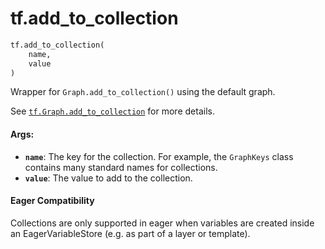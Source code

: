 <div itemscope itemtype="http://developers.google.com/ReferenceObject">
<meta itemprop="name" content="tf.add_to_collection" />
<meta itemprop="path" content="Stable" />
</div>

# tf.add_to_collection

``` python
tf.add_to_collection(
    name,
    value
)
```

Wrapper for `Graph.add_to_collection()` using the default graph.

See <a href="../tf/Graph.md#add_to_collection"><code>tf.Graph.add_to_collection</code></a>
for more details.

#### Args:

* <b>`name`</b>: The key for the collection. For example, the `GraphKeys` class
    contains many standard names for collections.
* <b>`value`</b>: The value to add to the collection.

#### Eager Compatibility
Collections are only supported in eager when variables are created inside
an EagerVariableStore (e.g. as part of a layer or template).

